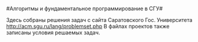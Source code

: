 #Алгоритмы и фундаментальное программирование в СГУ#

Здесь собраны решения задач с сайта Саратовского Гос. Университета
http://acm.sgu.ru/lang/problemset.php
В файлах проектов также записаны условия решаемых задач.
